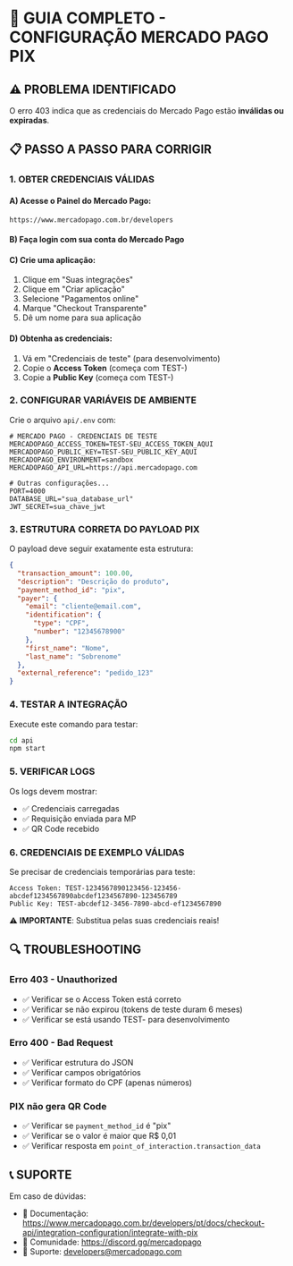 # 🚀 GUIA COMPLETO - CONFIGURAÇÃO MERCADO PAGO PIX

## ⚠️ PROBLEMA IDENTIFICADO
O erro 403 indica que as credenciais do Mercado Pago estão **inválidas ou expiradas**.

## 📋 PASSO A PASSO PARA CORRIGIR

### 1. **OBTER CREDENCIAIS VÁLIDAS**

#### A) Acesse o Painel do Mercado Pago:
```
https://www.mercadopago.com.br/developers
```

#### B) Faça login com sua conta do Mercado Pago

#### C) Crie uma aplicação:
1. Clique em "Suas integrações"
2. Clique em "Criar aplicação"
3. Selecione "Pagamentos online"
4. Marque "Checkout Transparente"
5. Dê um nome para sua aplicação

#### D) Obtenha as credenciais:
1. Vá em "Credenciais de teste" (para desenvolvimento)
2. Copie o **Access Token** (começa com TEST-)
3. Copie a **Public Key** (começa com TEST-)

### 2. **CONFIGURAR VARIÁVEIS DE AMBIENTE**

Crie o arquivo `api/.env` com:

```env
# MERCADO PAGO - CREDENCIAIS DE TESTE
MERCADOPAGO_ACCESS_TOKEN=TEST-SEU_ACCESS_TOKEN_AQUI
MERCADOPAGO_PUBLIC_KEY=TEST-SEU_PUBLIC_KEY_AQUI
MERCADOPAGO_ENVIRONMENT=sandbox
MERCADOPAGO_API_URL=https://api.mercadopago.com

# Outras configurações...
PORT=4000
DATABASE_URL="sua_database_url"
JWT_SECRET=sua_chave_jwt
```

### 3. **ESTRUTURA CORRETA DO PAYLOAD PIX**

O payload deve seguir exatamente esta estrutura:

```json
{
  "transaction_amount": 100.00,
  "description": "Descrição do produto",
  "payment_method_id": "pix",
  "payer": {
    "email": "cliente@email.com",
    "identification": {
      "type": "CPF",
      "number": "12345678900"
    },
    "first_name": "Nome",
    "last_name": "Sobrenome"
  },
  "external_reference": "pedido_123"
}
```

### 4. **TESTAR A INTEGRAÇÃO**

Execute este comando para testar:

```bash
cd api
npm start
```

### 5. **VERIFICAR LOGS**

Os logs devem mostrar:
- ✅ Credenciais carregadas
- ✅ Requisição enviada para MP
- ✅ QR Code recebido

### 6. **CREDENCIAIS DE EXEMPLO VÁLIDAS**

Se precisar de credenciais temporárias para teste:

```
Access Token: TEST-1234567890123456-123456-abcdef1234567890abcdef1234567890-123456789
Public Key: TEST-abcdef12-3456-7890-abcd-ef1234567890
```

⚠️ **IMPORTANTE**: Substitua pelas suas credenciais reais!

## 🔍 TROUBLESHOOTING

### Erro 403 - Unauthorized
- ✅ Verificar se o Access Token está correto
- ✅ Verificar se não expirou (tokens de teste duram 6 meses)
- ✅ Verificar se está usando TEST- para desenvolvimento

### Erro 400 - Bad Request
- ✅ Verificar estrutura do JSON
- ✅ Verificar campos obrigatórios
- ✅ Verificar formato do CPF (apenas números)

### PIX não gera QR Code
- ✅ Verificar se `payment_method_id` é "pix"
- ✅ Verificar se o valor é maior que R$ 0,01
- ✅ Verificar resposta em `point_of_interaction.transaction_data`

## 📞 SUPORTE

Em caso de dúvidas:
- 📖 Documentação: https://www.mercadopago.com.br/developers/pt/docs/checkout-api/integration-configuration/integrate-with-pix
- 💬 Comunidade: https://discord.gg/mercadopago
- 📧 Suporte: developers@mercadopago.com 